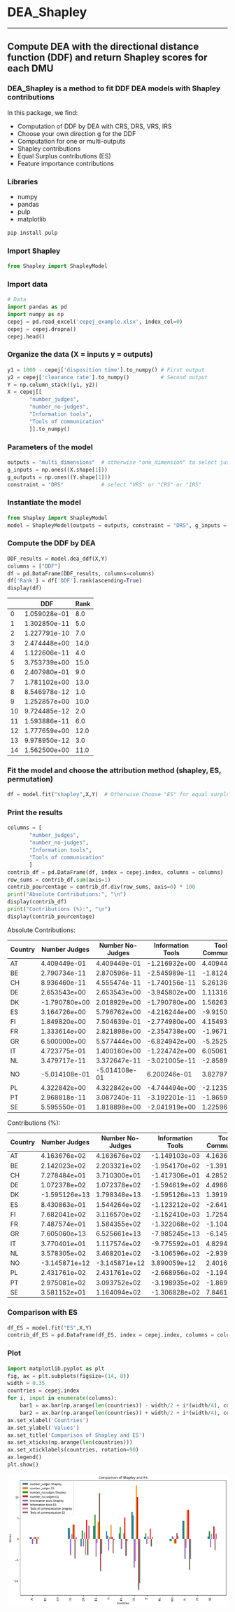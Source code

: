 # DEA_Shapley
---
Compute DEA with the directional distance function (DDF) and return Shapley scores for each DMU
---

### DEA_Shapley is a method to fit DDF DEA models with Shapley contributions

In this package, we find:

  * Computation of DDF by DEA with CRS, DRS, VRS, IRS
  * Choose your own direction g for the DDF
  * Computation for one or multi-outputs
  * Shapley contributions
  * Equal Surplus contributions (ES)
  * Feature importance contributions

### Libraries
* numpy
* pandas
* pulp
* matplotlib

```python
pip install pulp
```

### Import Shapley

```python
from Shapley import ShapleyModel
```

### Import data 

```python
# Data
import pandas as pd
import numpy as np
cepej = pd.read_excel('cepej_example.xlsx', index_col=0)
cepej = cepej.dropna()
cepej.head()
```

### Organize the data (X = inputs y = outputs)

```python
y1 = 1000 - cepej['disposition time'].to_numpy() # First output
y2 = cepej['clearance rate'].to_numpy()          # Second output
Y = np.column_stack((y1, y2))
X = cepej[[
       "number_judges",
       "number_no-judges",
       "Information tools",
       "Tools of communication"
       ]].to_numpy()
```

### Parameters of the model

```python
outputs = "multi_dimensions"  # otherwise "one_dimension" to select just one output
g_inputs = np.ones((X.shape[1]))
g_outputs = np.ones((Y.shape[1]))
constraint = "DRS"            # select "VRS" or "CRS" or "IRS"
```

### Instantiate the model

```python
from Shapley import ShapleyModel
model = ShapleyModel(outputs = outputs, constraint = "DRS", g_inputs = g_inputs, g_outputs = g_outputs)
```

### Compute the DDF by DEA

```python
DDF_results = model.dea_ddf(X,Y)
columns = ["DDF"]
df = pd.DataFrame(DDF_results, columns=columns)
df['Rank'] = df['DDF'].rank(ascending=True)
display(df)
```
|    |          DDF          | Rank |
|----|-----------------------|------|
| 0  | 1.059028e-01          | 8.0  |
| 1  | 1.302850e-11          | 5.0  |
| 2  | 1.227791e-10          | 7.0  |
| 3  | 2.474448e+00          | 14.0 |
| 4  | 1.122606e-11          | 4.0  |
| 5  | 3.753739e+00          | 15.0 |
| 6  | 2.407980e-01          | 9.0  |
| 7  | 1.781102e+00          | 13.0 |
| 8  | 8.546978e-12          | 1.0  |
| 9  | 1.252857e+00          | 10.0 |
| 10 | 9.724485e-12          | 2.0  |
| 11 | 1.593886e-11          | 6.0  |
| 12 | 1.777659e+00          | 12.0 |
| 13 | 9.978950e-12          | 3.0  |
| 14 | 1.562500e+00          | 11.0 |


### Fit the model and choose the attribution method (shapley, ES, permutation)

```python
df = model.fit("shapley",X,Y)  # Otherwise Choose "ES" for equal surplus or "permutation" to compute the feature importance
```

### Print the results
```python
columns = [
       "number_judges",
       "number_no-judges",
       "Information tools",
       "Tools of communication"
       ]
contrib_df = pd.DataFrame(df, index = cepej.index, columns = columns)
row_sums = contrib_df.sum(axis=1)
contrib_pourcentage = contrib_df.div(row_sums, axis=0) * 100
print("Absolute Contributions:", "\n")
display(contrib_df)
print("Contributions (%):", "\n")
display(contrib_pourcentage)
```
Absolute Contributions:

| Country | Number Judges | Number No-Judges | Information Tools | Tools of Communication |
|---------|---------------|------------------|-------------------|------------------------|
| AT      | 4.409449e-01  | 4.409449e-01     | -1.216932e+00     | 4.409449e-01           |
| BE      | 2.790734e-11  | 2.870596e-11     | -2.545989e-11     | -1.812491e-11          |
| CH      | 8.936460e-11  | 4.555474e-11     | -1.740156e-11     | 5.261364e-12           |
| DE      | 2.653543e+00  | 2.653543e+00     | -3.945802e+00     | 1.113164e+00           |
| DK      | -1.790780e+00 | 2.018929e+00     | -1.790780e+00     | 1.562631e+00           |
| ES      | 3.164726e+00  | 5.796762e+00     | -4.216244e+00     | -9.915052e-01          |
| FI      | 1.849820e+00  | 7.504639e-01     | -2.774980e+00     | 4.154935e-01           |
| FR      | 1.333614e+00  | 2.821898e+00     | -2.354738e+00     | -1.967127e-02          |
| GR      | 6.500000e+00  | 5.577444e+00     | -6.824942e+00     | -5.252502e+00          |
| IT      | 4.723775e-01  | 1.400160e+00     | -1.224742e+00     | 6.050617e-01           |
| NL      | 3.479717e-11  | 3.372647e-11     | -3.021005e-11     | -2.858911e-11          |
| NO      | -5.014108e-01 | -5.014108e-01    | 6.200246e-01      | 3.827971e-01           |
| PL      | 4.322842e+00  | 4.322842e+00     | -4.744494e+00     | -2.123531e+00          |
| PT      | 2.968818e-11  | 3.087240e-11     | -3.192201e-11     | -1.865961e-11          |
| SE      | 5.595550e-01  | 1.818898e+00     | -2.041919e+00     | 1.225966e+00           |

Contributions (%):

| Country | Number Judges | Number No-Judges | Information Tools | Tools of Communication |
|---------|---------------|------------------|-------------------|------------------------|
| AT      | 4.163676e+02  | 4.163676e+02     | -1.149103e+03     | 4.163676e+02           |
| BE      | 2.142023e+02  | 2.203321e+02     | -1.954170e+02     | -1.391175e+02          |
| CH      | 7.278484e+01  | 3.710300e+01     | -1.417306e+01     | 4.285226e+00           |
| DE      | 1.072378e+02  | 1.072378e+02     | -1.594619e+02     | 4.498634e+01           |
| DK      | -1.595126e+13 | 1.798348e+13     | -1.595126e+13     | 1.391904e+13           |
| ES      | 8.430863e+01  | 1.544264e+02     | -1.123212e+02     | -2.641380e+01          |
| FI      | 7.682041e+02  | 3.116570e+02     | -1.152410e+03     | 1.725486e+02           |
| FR      | 7.487574e+01  | 1.584355e+02     | -1.322068e+02     | -1.104444e+00          |
| GR      | 7.605060e+13  | 6.525661e+13     | -7.985245e+13     | -6.145476e+13          |
| IT      | 3.770401e+01  | 1.117574e+02     | -9.775592e+01     | 4.829455e+01           |
| NL      | 3.578305e+02  | 3.468201e+02     | -3.106596e+02     | -2.939910e+02          |
| NO      | -3.145871e+12 | -3.145871e+12    | 3.890059e+12      | 2.401684e+12           |
| PL      | 2.431761e+02  | 2.431761e+02     | -2.668956e+02     | -1.194566e+02          |
| PT      | 2.975081e+02  | 3.093752e+02     | -3.198935e+02     | -1.869897e+02          |
| SE      | 3.581152e+01  | 1.164094e+02     | -1.306828e+02     | 7.846184e+01           |


### Comparison with ES
```python
df_ES = model.fit("ES",X,Y)
contrib_df_ES = pd.DataFrame(df_ES, index = cepej.index, columns = columns)
```

### Plot
```python
import matplotlib.pyplot as plt
fig, ax = plt.subplots(figsize=(14, 8))
width = 0.35  
countries = cepej.index
for i, input in enumerate(columns):
    bar1 = ax.bar(np.arange(len(countries)) - width/2 + i*(width/4), contrib_df[input], width/4, label=f'{input} Shapley')
    bar2 = ax.bar(np.arange(len(countries)) + width/2 + i*(width/4), contrib_df_ES[input], width/4, label=f'{input} ES')
ax.set_xlabel('Countries')
ax.set_ylabel('Values')
ax.set_title('Comparison of Shapley and ES')
ax.set_xticks(np.arange(len(countries)))
ax.set_xticklabels(countries, rotation=90)
ax.legend()
plt.show()
```
![Example Image](shapley.png)

